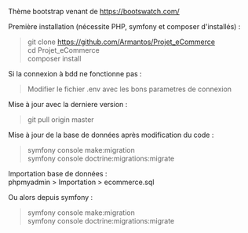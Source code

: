 Thème bootstrap venant de https://bootswatch.com/

Première installation (nécessite PHP, symfony et composer d'installés) :  
> git clone https://github.com/Armantos/Projet_eCommerce  
> cd Projet_eCommerce  
> composer install  

Si la connexion à bdd ne fonctionne pas :  
>Modifier le fichier .env avec les bons parametres de connexion

Mise à jour avec la derniere version :  
> git pull origin master

Mise à jour de la base de données après modification du code :  
> symfony console make:migration  
> symfony console doctrine:migrations:migrate

Importation base de données :  
phpmyadmin > Importation > ecommerce.sql

Ou alors depuis symfony :  
>symfony console make:migration  
>symfony console doctrine:migrations:migrate  

